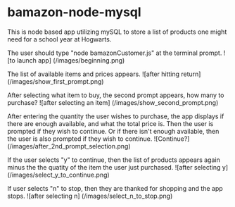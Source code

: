 # bamazon-node-mysql

This is node based app utilizing mySQL to store a list of products one might need
for a school year at Hogwarts.

The user should type "node bamazonCustomer.js" at the terminal prompt.
![to launch app]
(/images/beginning.png)

The list of available items and prices appears.
![after hitting return]
(/images/show_first_prompt.png)

After selecting what item to buy, the second prompt appears, how many to purchase?
![after selecting an item]
(/images/show_second_prompt.png)

After entering the quantity the user wishes to purchase, the app
displays if there are enough available, and what the total price is.
Then the user is prompted if they wish to continue.
Or if there isn't enough available, then the user is also prompted if they wish
to continue.
![Continue?]
(/images/after_2nd_prompt_selection.png)

If the user selects "y" to continue, then the list of products appears again
minus the the quatity of the item the user just purchased.
![after selecting y]
(/images/select_y_to_continue.png)

If user selects "n" to stop, then they are thanked for shopping and the app stops.
![after selecting n]
(/images/select_n_to_stop.png)
